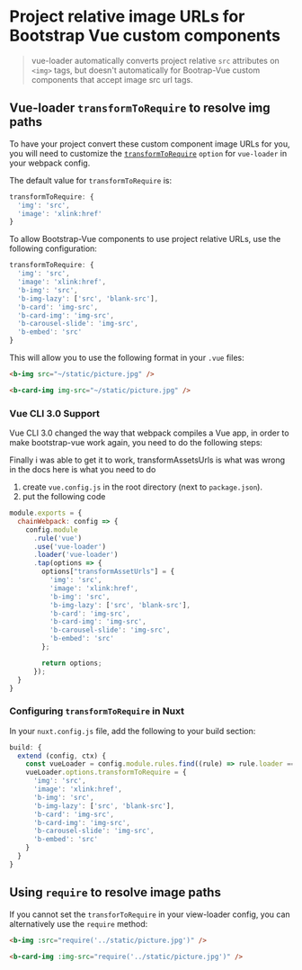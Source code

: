 # Project relative image URLs for Bootstrap Vue custom components

> vue-loader automatically converts project relative `src` attributes
on `<img>` tags, but doesn't automatically for Bootrap-Vue custom
components that accept image src url tags.

## Vue-loader `transformToRequire` to resolve img paths
To have your project convert these custom component image URLs for you, you will need to
customize the [`transformToRequire`](https://vue-loader.vuejs.org/en/options.html#transformtorequire)
`option` for `vue-loader` in your webpack config.

The default value for `transformToRequire` is:

```js
transformToRequire: {
  'img': 'src',
  'image': 'xlink:href'
}
```

To allow Bootstrap-Vue components to use project relative URLs,
use the following configuration:

```js
transformToRequire: {
  'img': 'src',
  'image': 'xlink:href',
  'b-img': 'src',
  'b-img-lazy': ['src', 'blank-src'],
  'b-card': 'img-src',
  'b-card-img': 'img-src',
  'b-carousel-slide': 'img-src',
  'b-embed': 'src'
}
```

This will allow you to use the following format in your `.vue` files:

```html
<b-img src="~/static/picture.jpg" />

<b-card-img img-src="~/static/picture.jpg" />
```
### Vue CLI 3.0 Support
Vue CLI 3.0 changed the way that webpack compiles a Vue app, in order to make bootstrap-vue work again, you need to do the following steps:

Finally i was able to get it to work, transformAssetsUrls is what was wrong in the docs
here is what you need to do

1. create `vue.config.js` in the root directory (next to `package.json`).
2. put the following code
```javascript
module.exports = {
  chainWebpack: config => {
    config.module
      .rule('vue')
      .use('vue-loader')
      .loader('vue-loader')
      .tap(options => {
        options["transformAssetUrls"] = {
          'img': 'src',
          'image': 'xlink:href',
          'b-img': 'src',
          'b-img-lazy': ['src', 'blank-src'],
          'b-card': 'img-src',
          'b-card-img': 'img-src',
          'b-carousel-slide': 'img-src',
          'b-embed': 'src'
        };

        return options;
      });
  }
}
```

### Configuring `transformToRequire` in Nuxt

In your `nuxt.config.js` file, add the following to your build section:

```js
build: {   
  extend (config, ctx) {
    const vueLoader = config.module.rules.find((rule) => rule.loader === 'vue-loader')
    vueLoader.options.transformToRequire = {
      'img': 'src',
      'image': 'xlink:href',
      'b-img': 'src',
      'b-img-lazy': ['src', 'blank-src'],
      'b-card': 'img-src',
      'b-card-img': 'img-src',
      'b-carousel-slide': 'img-src',
      'b-embed': 'src'
    }
  }
}
```

## Using `require` to resolve image paths
If you cannot set the `transforToRequire` in your view-loader config, you
can alternatively use the `require` method:

```html
<b-img :src="require('../static/picture.jpg')" />

<b-card-img :img-src="require('../static/picture.jpg')" />
```
